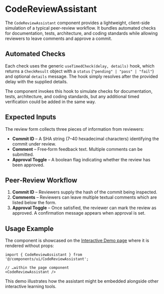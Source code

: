 # CodeReviewAssistant

The `CodeReviewAssistant` component provides a lightweight, client-side simulation of a typical peer-review workflow. It bundles automated checks for documentation, tests, architecture, and coding standards while allowing reviewers to leave comments and approve a commit.

## Automated Checks

Each check uses the generic `useTimedCheck(delay, details)` hook, which returns a `CheckResult` object with a `status` (`"pending" | "pass" | "fail"`) and optional `details` message. The hook simply resolves after the provided delay with the supplied details.

The component invokes this hook to simulate checks for documentation, tests, architecture, and coding standards, but any additional timed verification could be added in the same way.

## Expected Inputs

The review form collects three pieces of information from reviewers:

- **Commit ID** – A SHA string (7–40 hexadecimal characters) identifying the commit under review.
- **Comment** – Free‑form feedback text. Multiple comments can be submitted.
- **Approval Toggle** – A boolean flag indicating whether the review has been approved.

## Peer‑Review Workflow

1. **Commit ID** – Reviewers supply the hash of the commit being inspected.
2. **Comments** – Reviewers can leave multiple textual comments which are listed below the form.
3. **Approval Toggle** – Once satisfied, the reviewer can mark the review as approved. A confirmation message appears when approval is set.

## Usage Example

The component is showcased on the [Interactive Demo page](../../src/app/practice/interactive-demo/page.tsx) where it is rendered without props:

```tsx
import { CodeReviewAssistant } from '@/components/ui/CodeReviewAssistant';

// …within the page component
<CodeReviewAssistant />
```

This demo illustrates how the assistant might be embedded alongside other interactive learning tools.

